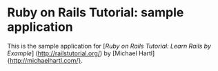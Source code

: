 # Ruby on Rails Tutorial: sample application

This is the sample application for
[*Ruby on Rails Tutorial: Learn Rails by Example*] (http://railstutorial.org/)
by [Michael Hartl]{http://michaelhartl.com/}.